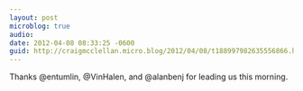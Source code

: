 ```yaml
---
layout: post
microblog: true
audio: 
date: 2012-04-08 08:33:25 -0600
guid: http://craigmcclellan.micro.blog/2012/04/08/t188997982635556866.html
---
```

Thanks @entumlin, @VinHalen, and @alanbenj for leading us this morning.
